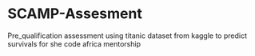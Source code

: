 # SCAMP-Assesment
Pre_qualification assessment using titanic dataset from kaggle to predict survivals for she code africa mentorship 


